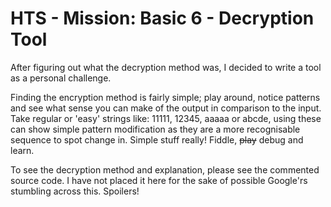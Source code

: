 # HTS - Mission: Basic 6 - Decryption Tool
After figuring out what the decryption method was, I decided to write a tool as a personal challenge.

Finding the encryption method is fairly simple; play around, notice patterns and see what sense you can make of the output in comparison to the input. Take regular or 'easy' strings like: 11111, 12345, aaaaa or abcde, using these can show simple pattern modification as they are a more recognisable sequence to spot change in. Simple stuff really! Fiddle, ~~play~~ debug and learn.

To see the decryption method and explanation, please see the commented source code. I have not placed it here for the sake of possible Google'rs stumbling across this. Spoilers!
